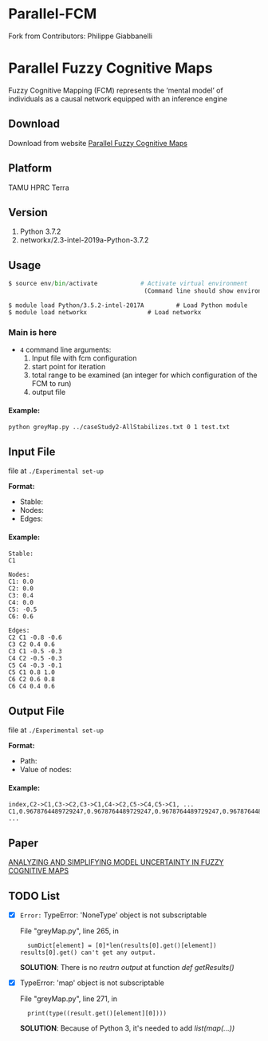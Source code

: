 # Parallel-FCM
Fork from Contributors: Philippe Giabbanelli

# Parallel Fuzzy Cognitive Maps

Fuzzy Cognitive Mapping (FCM) represents the ‘mental model’ of individuals as a causal network equipped with an inference engine

## Download

Download from website [Parallel Fuzzy Cognitive Maps](https://osf.io/qyujt/ "Title")  

## Platform
TAMU HPRC Terra

## Version
1. Python 3.7.2
2. networkx/2.3-intel-2019a-Python-3.7.2
## Usage

```python
$ source env/bin/activate            # Activate virtual environment 
									  (Command line should show environment name on left)
```

```
$ module load Python/3.5.2-intel-2017A         # Load Python module
$ module load networkx			       # Load networkx
```

### Main is here
* `4` command line arguments:
	1. Input file with fcm configuration
	2. start point for iteration
	3. total range to be examined (an integer for which configuration of the FCM to run)
	4. output file

#### Example:
```
python greyMap.py ../caseStudy2-AllStabilizes.txt 0 1 test.txt
```

## Input File 
file at `./Experimental set-up`

**Format:** 

* Stable:
* Nodes:
* Edges:

#### Example:
```
Stable:
C1

Nodes:
C1: 0.0
C2: 0.0
C3: 0.4
C4: 0.0
C5: -0.5
C6: 0.6

Edges:
C2 C1 -0.8 -0.6
C3 C2 0.4 0.6
C3 C1 -0.5 -0.3
C4 C2 -0.5 -0.3
C5 C4 -0.3 -0.1
C5 C1 0.8 1.0
C6 C2 0.6 0.8
C6 C4 0.4 0.6
```

## Output File
file at `./Experimental set-up`

**Format:** 

* Path:
* Value of nodes:

#### Example:
```
index,C2->C1,C3->C2,C3->C1,C4->C2,C5->C4,C5->C1, ...
C1,0.9678764489729247,0.9678764489729247,0.9678764489729247,0.9678764489729247, ...
```

## Paper
[ANALYZING AND SIMPLIFYING MODEL UNCERTAINTY IN FUZZY COGNITIVE MAPS](https://ieeexplore.ieee.org/stamp/stamp.jsp?tp=&arnumber=8247923 "Title") 

## TODO List 

- [x] `Error:` TypeError: 'NoneType' object is not subscriptable 

	File "greyMap.py", line 265, in <module>
		
		sumDict[element] = [0]*len(results[0].get()[element])
	  results[0].get() can't get any output.
	
	**SOLUTION**: There is no *reutrn output* at function *def getResults()*

- [x] TypeError: 'map' object is not subscriptable

	File "greyMap.py", line 271, in <module>
	
		print(type((result.get()[element][0])))
	
	**SOLUTION**: Because of Python 3, it's needed to add *list(map(...))*
